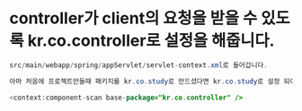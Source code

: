 # controller가 client의 요청을 받을 수 있도록 kr.co.controller로 설정을 해줍니다. 
```java
src/main/webapp/spring/appServlet/servlet-context.xml로 들어갑니다.

아마 처음에 프로젝트만들때 패키지를 kr.co.study로 만드셨다면 kr.co.study로 설정 되어있으실겁니다.

<context:component-scan base-package="kr.co.controller" />
```
